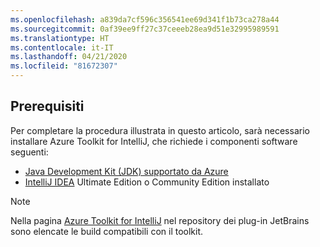 ```yaml
---
ms.openlocfilehash: a839da7cf596c356541ee69d341f1b73ca278a44
ms.sourcegitcommit: 0af39ee9ff27c37ceeeb28ea9d51e32995989591
ms.translationtype: HT
ms.contentlocale: it-IT
ms.lasthandoff: 04/21/2020
ms.locfileid: "81672307"
---
```

## <a name="prerequisites"></a>Prerequisiti

Per completare la procedura illustrata in questo articolo, sarà necessario installare Azure Toolkit for IntelliJ, che richiede i componenti software seguenti:

* [Java Development Kit (JDK) supportato da Azure](https://aka.ms/azure-jdks)
* [IntelliJ IDEA](https://www.jetbrains.com/idea/download/) Ultimate Edition o Community Edition installato

> [!NOTE]
> Nella pagina [Azure Toolkit for IntelliJ](https://plugins.jetbrains.com/plugin/8053) nel repository dei plug-in JetBrains sono elencate le build compatibili con il toolkit.

<!--
> [!IMPORTANT]
> 
> If you are using the Azure Toolkit for IntelliJ on Windows, the toolkit requires installing the Azure SDK 2.9.6 or later in order to use the Azure emulator. You have two options for installing the Azure SDK:
> 
> * You can download and install the Azure SDK by using the [Web Platform Installer (WebPI)](https://go.microsoft.com/fwlink/?LinkID=252838).
> * If you do not have the Azure SDK installed when you create your first Azure deployment project, you will be prompted to automatically download install the requisite version of the Azure SDK.
> 
> Note that the Azure SDK is only required on Windows.
> 
-->
